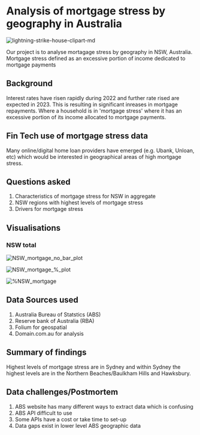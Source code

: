 # Analysis of mortgage stress by geography in Australia


![lightning-strike-house-clipart-md](https://user-images.githubusercontent.com/119761709/217181369-51061235-c5c3-4efc-9c4a-85b3a8e82045.png)

Our project is to analyse mortagage stress by geography in NSW, Australia. Mortgage stress defined as an excessive portion of income dedicated to mortgage payments  

## Background

Interest rates have risen rapidly during 2022 and further rate rised are expected in 2023.  This is resulting in significant inreases in mortgage repayments.  Where a household is in 'mortgage stress' where it has an excessive portion of its income allocated to mortgage payments.

## Fin Tech use of mortgage stress data

Many online/digital home loan providers have emerged (e.g. Ubank, Unloan, etc) which would be interested in geographical areas of high mortgage stress.

## Questions asked

1) Characteristics of mortgage stress for NSW in aggregate
2) NSW regions with highest levels of mortgage stress 
3) Drivers for mortgage stress 

## Visualisations

### NSW total 


![NSW_mortgage_no_bar_plot](https://user-images.githubusercontent.com/119761709/219280670-f3903cfe-adb3-4820-9f5e-93808031cf40.png)


![NSW_mortgage_%_plot](https://user-images.githubusercontent.com/119761709/219280686-060b3e51-4884-4ee9-9daa-ebb60643b9bb.png)

![%NSW_mortgage](https://user-images.githubusercontent.com/119761709/219280717-88871ea3-3c68-4f13-b68d-f54041f0e43c.png)




## Data Sources used

1)  Australia Bureau of Statstics (ABS)
2)  Reserve bank of Australia (RBA)
3)  Folium for geospatial
4)  Domain.com.au for analysis

## Summary of findings

Highest levels of mortgage stress are in Sydney and within Sydney the highest levels are in the Northern Beaches/Baulkham Hills and Hawksbury.

## Data challenges/Postmortem

1) ABS website has many different ways to extract data which is confusing
2) ABS API difficult to use
3) Some APIs have a cost or take time to set-up
4) Data gaps exist in lower level ABS geographic data
